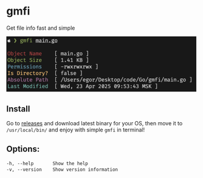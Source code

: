 # gmfi
 
 Get file info fast and simple
 
 <img src="photo.png" width="500px">
 
 ## Install
Go to [releases](https://github.com/Fynjirby/gmfi/releases/) and download latest binary for your OS, then move it to `/usr/local/bin/` and enjoy with simple `gmfi` in terminal!

## Options: 
	-h, --help       Show the help 
	-v, --version    Show version information
